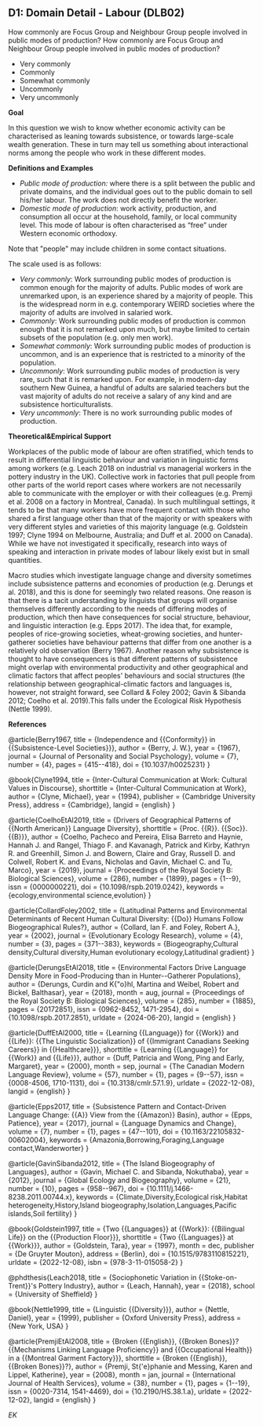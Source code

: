 
## D1: Domain Detail - Labour (DLB02)

How commonly are Focus Group and Neighbour Group people involved in public modes of production? How commonly are Focus Group and Neighbour Group people involved in public modes of production?



- Very commonly
- Commonly
- Somewhat commonly
- Uncommonly
- Very uncommonly



**Goal**

In this question we wish to know whether economic activity can be characterised as leaning towards subsistence, or towards large-scale wealth generation. These in turn may tell us something about interactional norms among the people who work in these different modes.



**Definitions and Examples**

- *Public mode of production:* where there is a split between the public and private domains, and the individual goes out to the public domain to sell his/her labour. The work does not directly benefit the worker.
- *Domestic mode of production*: work activity, production, and consumption all occur at the household, family, or local community level. This mode of labour is often characterised as “free” under Western economic orthodoxy.


Note that "people" may include children in some contact situations.

The scale used is as follows:

- *Very commonly*: Work surrounding public modes of production is common enough for the majority of adults. Public modes of work are unremarked upon, is an experience shared by a majority of people. This is the widespread norm in e.g. contemporary WEIRD societies where the majority of adults are involved in salaried work.
- *Commonly*: Work surrounding public modes of production is common enough that it is not remarked upon much, but maybe limited to certain subsets of the population (e.g. only men work).
- *Somewhat commonly*: Work surrounding public modes of production is uncommon, and is an experience that is restricted to a minority of the population.
- *Uncommonly*: Work surrounding public modes of production is very rare, such that it is remarked upon. For example, in modern-day southern New Guinea, a handful of adults are salaried teachers but the vast majority of adults do not receive a salary of any kind and are subsistence horticulturalists.
- *Very uncommonly*: There is no work surrounding public modes of production.




**Theoretical&Empirical Support**

Workplaces of the public mode of labour are often stratified, which tends to result in differential linguistic behaviour and variation in linguistic forms among workers (e.g. Leach 2018 on industrial vs managerial workers in the pottery industry in the UK). Collective work in factories that pull people from other parts of the world report cases where workers are not necessarily able to communicate with the employer or with their colleagues (e.g. Premji et al. 2008 on a factory in Montreal, Canada). In such multilingual settings, it tends to be that many workers have more frequent contact with those who shared a first language other than that of the majority or with speakers with very different styles and varieties of this majority language (e.g. Goldstein 1997; Clyne 1994 on Melbourne, Australia; and Duff et al. 2000 on Canada). While we have not investigated it specifically, research into ways of speaking and interaction in private modes of labour likely exist but in small quantities. 

Macro studies which investigate language change and diversity sometimes include subsistence patterns and economies of production (e.g. Derungs et al. 2018), and this is done for seemingly two related reasons. One reason is that there is a tacit understanding by linguists that groups will organise themselves differently according to the needs of differing modes of production, which then have consequences for social structure, behaviour, and linguistic interaction (e.g. Epps 2017). The idea that, for example, peoples of rice-growing societies, wheat-growing societies, and hunter-gatherer societies have behaviour patterns that differ from one another is a relatively old observation (Berry 1967). Another reason why subsistence is thought to have consequences is that different patterns of subsistence might overlap with environmental productivity and other geographical and climatic factors that affect peoples' behaviours and social structures (the relationship between geographical-climatic factors and languages is, however, not straight forward, see Collard & Foley 2002; Gavin & Sibanda 2012; Coelho et al. 2019).This falls under the Ecological Risk Hypothesis (Nettle 1999).


**References**

@article{Berry1967,
  title = {Independence and {{Conformity}} in {{Subsistence-Level Societies}}},
  author = {Berry, J. W.},
  year = {1967},
  journal = {Journal of Personality and Social Psychology},
  volume = {7},
  number = {4},
  pages = {415--418},
  doi = {10.1037/h0025231}
}

@book{Clyne1994,
  title = {Inter-Cultural Communication at Work: Cultural Values in Discourse},
  shorttitle = {Inter-Cultural Communication at Work},
  author = {Clyne, Michael},
  year = {1994},
  publisher = {Cambridge University Press},
  address = {Cambridge},
  langid = {english}
}

@article{CoelhoEtAl2019,
  title = {Drivers of Geographical Patterns of {{North American}} Language Diversity},
  shorttitle = {Proc. {{R}}. {{Soc}}. {{B}}},
  author = {Coelho, Pacheco and Pereira, Elisa Barreto and Haynie, Hannah J. and Rangel, Thiago F. and Kavanagh, Patrick and Kirby, Kathryn R. and Greenhill, Simon J. and Bowern, Claire and Gray, Russell D. and Colwell, Robert K. and Evans, Nicholas and Gavin, Michael C. and Tu, Marco},
  year = {2019},
  journal = {Proceedings of the Royal Society B: Biological Sciences},
  volume = {286},
  number = {1899},
  pages = {1--9},
  issn = {0000000221},
  doi = {10.1098/rspb.2019.0242},
  keywords = {ecology,environmental science,evolution}
}

@article{CollardFoley2002,
  title = {Latitudinal Patterns and Environmental Determinants of Recent Human Cultural Diversity: {{Do}} Humans Follow Biogeographical Rules?},
  author = {Collard, Ian F. and Foley, Robert A.},
  year = {2002},
  journal = {Evolutionary Ecology Research},
  volume = {4},
  number = {3},
  pages = {371--383},
  keywords = {Biogeography,Cultural density,Cultural diversity,Human evolutionary ecology,Latitudinal gradient}
}

@article{DerungsEtAl2018,
  title = {Environmental Factors Drive Language Density More in Food-Producing than in Hunter--Gatherer Populations},
  author = {Derungs, Curdin and K{\"o}hl, Martina and Weibel, Robert and Bickel, Balthasar},
  year = {2018},
  month = aug,
  journal = {Proceedings of the Royal Society B: Biological Sciences},
  volume = {285},
  number = {1885},
  pages = {20172851},
  issn = {0962-8452, 1471-2954},
  doi = {10.1098/rspb.2017.2851},
  urldate = {2024-06-20},
  langid = {english}
}


@article{DuffEtAl2000,
  title = {Learning {{Language}} for {{Work}} and {{Life}}: {{The Linguistic Socialization}} of {{Immigrant Canadians Seeking Careers}} in {{Healthcare}}},
  shorttitle = {Learning {{Language}} for {{Work}} and {{Life}}},
  author = {Duff, Patricia and Wong, Ping and Early, Margaret},
  year = {2000},
  month = sep,
  journal = {The Canadian Modern Language Review},
  volume = {57},
  number = {1},
  pages = {9--57},
  issn = {0008-4506, 1710-1131},
  doi = {10.3138/cmlr.57.1.9},
  urldate = {2022-12-08},
  langid = {english}
}

@article{Epps2017,
  title = {Subsistence Pattern and Contact-Driven Language Change: {{A}} View from the {{Amazon}} Basin},
  author = {Epps, Patience},
  year = {2017},
  journal = {Language Dynamics and Change},
  volume = {7},
  number = {1},
  pages = {47--101},
  doi = {10.1163/22105832-00602004},
  keywords = {Amazonia,Borrowing,Foraging,Language contact,Wanderworter}
}

@article{GavinSibanda2012,
  title = {The Island Biogeography of Languages},
  author = {Gavin, Michael C. and Sibanda, Nokuthaba},
  year = {2012},
  journal = {Global Ecology and Biogeography},
  volume = {21},
  number = {10},
  pages = {958--967},
  doi = {10.1111/j.1466-8238.2011.00744.x},
  keywords = {Climate,Diversity,Ecological risk,Habitat heterogeneity,History,Island biogeography,Isolation,Languages,Pacific islands,Soil fertility}
}

@book{Goldstein1997,
  title = {Two {{Languages}} at {{Work}}: {{Bilingual Life}} on the {{Production Floor}}},
  shorttitle = {Two {{Languages}} at {{Work}}},
  author = {Goldstein, Tara},
  year = {1997},
  month = dec,
  publisher = {De Gruyter Mouton},
  address = {Berlin},
  doi = {10.1515/9783110815221},
  urldate = {2022-12-08},
  isbn = {978-3-11-015058-2}
}

@phdthesis{Leach2018,
  title = {Sociophonetic Variation in {{Stoke-on-Trent}}'s Pottery Industry},
  author = {Leach, Hannah},
  year = {2018},
  school = {University of Sheffield}
}

@book{Nettle1999,
  title = {Linguistic {{Diversity}}},
  author = {Nettle, Daniel},
  year = {1999},
  publisher = {Oxford University Press},
  address = {New York, USA}
}


@article{PremjiEtAl2008,
  title = {Broken {{English}}, {{Broken Bones}}? {{Mechanisms Linking Language Proficiency}} and {{Occupational Health}} in a {{Montreal Garment Factory}}},
  shorttitle = {Broken {{English}}, {{Broken Bones}}?},
  author = {Premji, St{\'e}phanie and Messing, Karen and Lippel, Katherine},
  year = {2008},
  month = jan,
  journal = {International Journal of Health Services},
  volume = {38},
  number = {1},
  pages = {1--19},
  issn = {0020-7314, 1541-4469},
  doi = {10.2190/HS.38.1.a},
  urldate = {2022-12-02},
  langid = {english}
}



*EK*
